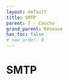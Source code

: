 ```yaml
---
layout: default
title: SMTP
parent: 7 - Couche
grand_parent: Réseaux
has_toc: false
# nav_order: 0
---
```


# SMTP
